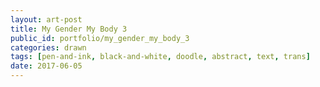 ```yaml
---
layout: art-post
title: My Gender My Body 3
public_id: portfolio/my_gender_my_body_3
categories: drawn
tags: [pen-and-ink, black-and-white, doodle, abstract, text, trans]
date: 2017-06-05
---
```

